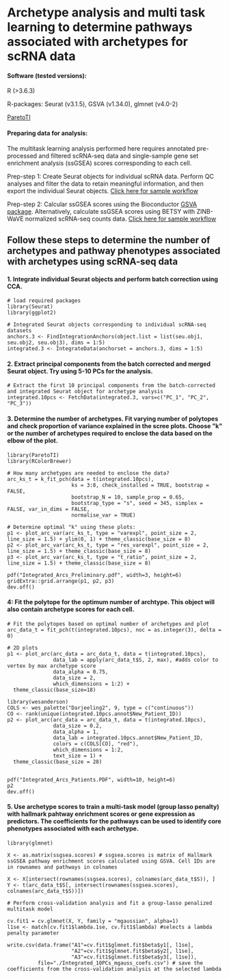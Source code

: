 # Archetype analysis and multi task learning to determine pathways associated with archetypes for scRNA data

#### Software (tested versions):
R (>3.6.3)

R-packages: Seurat (v3.1.5), GSVA (v1.34.0), glmnet (v4.0-2)

[ParetoTI](https://github.com/vitkl/ParetoTI)

#### Preparing data for analysis:
The multitask learning analysis performed here requires annotated pre-processed and filtered scRNA-seq data and single-sample gene set enrichment analysis (ssGSEA) scores  corresponding to each cell. 

Prep-step 1: Create Seurat objects for individual scRNA data. Perform QC analyses and filter the data to retain meaningful information, and then export the individual Seurat objects. [Click here for sample workflow](https://github.com/U54Bioinformatics/02A_scRNAseq_Seurat)

Prep-step 2: Calcular ssGSEA scores using the Bioconductor [GSVA package](https://bioconductor.org/packages/release/bioc/html/GSVA.html). Alternatively, calculate ssGSEA scores using BETSY with ZINB-WaVE normalized scRNA-seq counts data. [Click here for sample workflow](https://github.com/U54Bioinformatics/02C_scRNAseq_Pathway)


## Follow these steps to determine the number of archetypes and pathway phenotypes associated with archetypes using scRNA-seq data

#### 1. Integrate individual Seurat objects and perform batch correction using CCA. 

```{r}
# load required packages
library(Seurat)
library(ggplot2)

# Integrated Seurat objects corresponding to individual scRNA-seq datasets   
anchors.3 <- FindIntegrationAnchors(object.list = list(seu.obj1, seu.obj2, seu.obj3), dims = 1:5)
integrated.3 <- IntegrateData(anchorset = anchors.3, dims = 1:5)
```

#### 2. Extract principal components from the batch corrected and merged Seurat object. Try using 5-10 PCs for the analysis.  

```{r}
# Extract the first 10 principal components from the batch-corrected and integrated Seurat object for archetype analysis 
integrated.10pcs <- FetchData(integrated.3, vars=c("PC_1", "PC_2", "PC_3"))
```

#### 3. Determine the number of archetypes. Fit varying number of polytopes and check proportion of variance explained in the scree plots. Choose "k" or the number of archetypes required to enclose the data based on the elbow of the plot.  

```{r}
library(ParetoTI) 
library(RColorBrewer)

# How many archetypes are needed to enclose the data? 
arc_ks_t = k_fit_pch(data = t(integrated.10pcs), 
                     ks = 3:8, check_installed = TRUE, bootstrap = FALSE,
                     bootstrap_N = 10, sample_prop = 0.65, 
                     bootstrap_type = "s", seed = 345, simplex = FALSE, var_in_dims = FALSE,
                     normalise_var = TRUE)

# Determine optimal "k" using these plots:
p1 <- plot_arc_var(arc_ks_t, type = "varexpl", point_size = 2, line_size = 1.5) + ylim(0, 1) + theme_classic(base_size = 8)
p2 <- plot_arc_var(arc_ks_t, type = "res_varexpl", point_size = 2, line_size = 1.5) + theme_classic(base_size = 8)
p3 <- plot_arc_var(arc_ks_t, type = "t_ratio", point_size = 2, line_size = 1.5) + theme_classic(base_size = 8)

pdf("Integrated_Arcs_Preliminary.pdf", width=3, height=6)
gridExtra::grid.arrange(p1, p2, p3)
dev.off()

```

#### 4: Fit the polytope for the optimum number of archtype. This object will also contain archetype scores for each cell. 

```{r}
# Fit the polytopes based on optimal number of archetypes and plot 
arc_data_t = fit_pch(t(integrated.10pcs), noc = as.integer(3), delta = 0)

# 2D plots
p1 <- plot_arc(arc_data = arc_data_t, data = t(integrated.10pcs),
               data_lab = apply(arc_data_t$S, 2, max), #adds color to vertex by max archetype score
               data_alpha = 0.75,
               data_size = 2,
               which_dimensions = 1:2) + 
  theme_classic(base_size=18)

library(wesanderson)
COLS <- wes_palette("Darjeeling2", 9, type = c("continuous"))
CO <- rank(unique(integrated.10pcs.annot$New_Patient_ID))
p2 <- plot_arc(arc_data = arc_data_t, data = t(integrated.10pcs),
               data_size = 0.2,
               data_alpha = 1, 
               data_lab = integrated.10pcs.annot$New_Patient_ID,
               colors = c(COLS[CO], "red"),
               which_dimensions = 1:2, 
               text_size = 1) + 
  theme_classic(base_size = 28)


pdf("Integrated_Arcs_Patients.PDF", width=10, height=6)
p2
dev.off()
```

#### 5. Use archetype scores to train a multi-task model (group lasso penalty) with hallmark pahtway enrichment scores or gene expression as predictors. The coefficients for the pathways can be used to identify core phenotypes associated with each archetype. 

```{r}
library(glmnet)

X <- as.matrix(ssgsea.scores) # ssgsea.scores is matrix of Hallmark ssGSEA pathway enrichment scores calculated using GSVA. Cell IDs are in rownames and pathways in colnames

X <- X[intersect(rownames(ssgsea.scores), colnames(arc_data_t$S)), ]
Y <- t(arc_data_t$S[, intersect(rownames(ssgsea.scores), colnames(arc_data_t$S))])

# Perform cross-validation analysis and fit a group-lasso penalized multitask model

cv.fit1 = cv.glmnet(X, Y, family = "mgaussian", alpha=1)
l1se <- match(cv.fit1$lambda.1se, cv.fit1$lambda) #selects a lambda penalty parameter  

write.csv(data.frame("A1"=cv.fit1$glmnet.fit$beta$y1[, l1se], 
                     "A2"=cv.fit1$glmnet.fit$beta$y2[, l1se],
                     "A3"=cv.fit1$glmnet.fit$beta$y3[, l1se]),
          file="./Integrated_10PCs_mgauss_coefs.csv") # save the coefficients from the cross-validation analysis at the selected lambda

```

